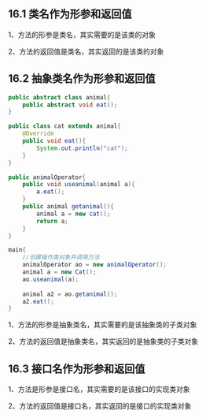 ## 16.1 类名作为形参和返回值
1、方法的形参是类名，其实需要的是该类的对象

2、方法的返回值是类名，其实返回的是该类的对象

## 16.2 抽象类名作为形参和返回值

```java
public abstract class animal{
	public abstract void eat();
}

public class cat extends animal{
	@Override
	public void eat(){
		System.out.println("cat");
	}
}

public animalOperator{
	public void useanimal(animal a){
		a.eat();
	}
	public animal getanimal(){
		animal a = new cat();
		return a;
	}
}

main{
	//创建操作类对象并调用方法
	animalOperator ao = new animalOperator();
	animal a = new Cat();
	ao.useanimal(a);
	
	animal a2 = ao.getanimal();
	a2.eat();
}
```
1、方法的形参是抽象类名，其实需要的是该抽象类的子类对象

2、方法的返回值是抽象类名，其实返回的是抽象类的子类对象

## 16.3 接口名作为形参和返回值
1、方法是形参是接口名，其实需要的是该接口的实现类对象

2、方法的返回值是接口名，其实返回的是接口的实现类对象